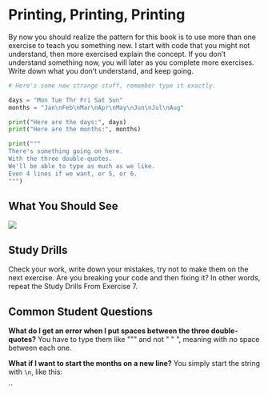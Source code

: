 # Printing, Printing, Printing

By now you should realize the  pattern for this book is to use more than one exercise to teach you something new. I start with code that you might not understand, then more exercised explain the concept. If you don’t understand something now, you will later as you complete more exercises. Write down what you don’t understand, and keep going.

```python
# Here's some new strange stuff, remember type it exactly.

days = "Mon Tue Thr Fri Sat Sun"
months = "Jan\nFeb\nMar\nApr\nMay\nJun\nJul\nAug"

print("Here are the days:", days)
print("Here are the months:", months)

print("""
There's something going on here.
With the three double-quotes.
We'll be able to type as much as we like.
Even 4 lines if we want, or 5, or 6.
""")
```

## What You Should See

![](D:\MyNoteBook\Learn-Python3-The-Hard-Way\images\ex9_demo_output.png)

## Study Drills 

Check your work, write down your mistakes, try not to make them on the next exercise. Are you breaking your code and then fixing it? In other words, repeat the Study Drills From Exercise 7. 

## Common Student Questions

**What do I get an error when I put spaces between the three double-quotes?** You have to type them like """ and not " " ", meaning with *no* space between each one.

**What if I want to start the months on a new line?** You simply start the string with `\n`, like this:

``